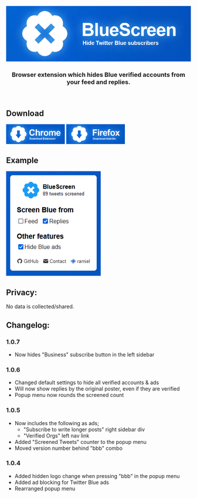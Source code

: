 <!-- <p align="center"><img width="100" alt="BlueScreen Logo" src="./src/chrome/images/logo/blueClear.png"></p>

<h1 align="center"> BlueScreen </h1> -->

<img alt="BlueScreen" src="./bluescreenwide.png">

<h3 align="center">Browser extension which hides Blue verified accounts from your feed and replies.</h3>

<br>

## Download

<a href="https://chromewebstore.google.com/detail/bluescreen/nogankkoicghipdhohicocdeajcpndao" target="_blank" rel="noopener noreferrer"><img src="./chdl.png" width="160" /></a>
<a href="https://addons.mozilla.org/en-US/firefox/addon/blue-screen/" target="_blank" rel="noopener noreferrer"><img src="./ffdl.png" width="160" /></a>

<!-- [Firefox](https://addons.mozilla.org/en-US/firefox/addon/blue-screen/)
[Chrome](https://chromewebstore.google.com/detail/bluescreen/nogankkoicghipdhohicocdeajcpndao) -->

## Example

![BlueScreen Popup](./example.png)


## Privacy: 

No data is collected/shared.

## Changelog:

### 1.0.7
- Now hides "Business" subscribe button in the left sidebar

### 1.0.6
- Changed default settings to hide all verified accounts & ads
- Will now show replies by the original poster, even if they are verified
- Popup menu now rounds the screened count

### 1.0.5
- Now includes the following as ads;
    - "Subscribe to write longer posts" right sidebar div
    - "Verified Orgs" left nav link
- Added "Screened Tweets" counter to the popup menu
- Moved version number behind "bbb" combo

### 1.0.4
- Added hidden logo change when pressing "bbb" in the popup menu
- Added ad blocking for Twitter Blue ads
- Rearranged popup menu